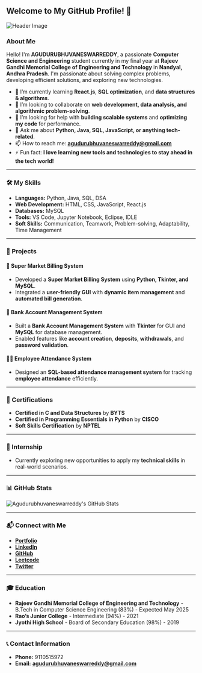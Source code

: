 ## Welcome to My GitHub Profile! 👋

![Header Image](https://your-image-url.com)

### About Me
Hello! I'm **AGUDURUBHUVANESWARREDDY**, a passionate **Computer Science and Engineering** student currently in my final year at **Rajeev Gandhi Memorial College of Engineering and Technology** in **Nandyal, Andhra Pradesh**. I'm passionate about solving complex problems, developing efficient solutions, and exploring new technologies.

- 🌱 I’m currently learning **React.js**, **SQL optimization**, and **data structures & algorithms**.
- 👯 I’m looking to collaborate on **web development, data analysis, and algorithmic problem-solving**.
- 🤔 I’m looking for help with **building scalable systems** and **optimizing my code** for performance.
- 💬 Ask me about **Python, Java, SQL, JavaScript, or anything tech-related**.
- 📫 How to reach me: **agudurubhuvaneswarreddy@gmail.com**
- ⚡ Fun fact: **I love learning new tools and technologies to stay ahead in the tech world!**

---

### 🛠 My Skills
- **Languages:** Python, Java, SQL, DSA
- **Web Development:** HTML, CSS, JavaScript, React.js
- **Databases:** MySQL
- **Tools:** VS Code, Jupyter Notebook, Eclipse, IDLE
- **Soft Skills:** Communication, Teamwork, Problem-solving, Adaptability, Time Management

---

### 🚀 Projects
#### 🛒 Super Market Billing System
- Developed a **Super Market Billing System** using **Python, Tkinter, and MySQL**.
- Integrated a **user-friendly GUI** with **dynamic item management** and **automated bill generation**.

#### 🏦 Bank Account Management System
- Built a **Bank Account Management System** with **Tkinter** for GUI and **MySQL** for database management.
- Enabled features like **account creation**, **deposits**, **withdrawals**, and **password validation**.

#### 🧑‍💻 Employee Attendance System
- Designed an **SQL-based attendance management system** for tracking **employee attendance** efficiently.

---

### 📜 Certifications
- **Certified in C and Data Structures** by **BYTS**
- **Certified in Programming Essentials in Python** by **CISCO**
- **Soft Skills Certification** by **NPTEL**

---

### 💼 Internship
- Currently exploring new opportunities to apply my **technical skills** in real-world scenarios.

---

### 📊 GitHub Stats
![Agudurubhuvaneswarreddy's GitHub Stats](https://github-readme-stats.vercel.app/api?username=bhuvaneswarreddy123&show_icons=true&theme=radical)


---

### 📬 Connect with Me
- **[Portfolio](https://your-portfolio-link.com)**
- **[LinkedIn](https://linkedin.com/in/your-profile)**
- **[GitHub](https://github.com/your-username)**
- **[Leetcode](https://leetcode.com/your-profile)**
- **[Twitter](https://twitter.com/your-handle)**

---

### 🎓 Education
- **Rajeev Gandhi Memorial College of Engineering and Technology** - B.Tech in Computer Science Engineering (83%) - Expected May 2025
- **Rao’s Junior College** - Intermediate (94%) - 2021
- **Jyothi High School** - Board of Secondary Education (98%) - 2019

---

### 📞 Contact Information
- **Phone:** 9110515972
- **Email:** **agudurubhuvaneswarreddy@gmail.com**
